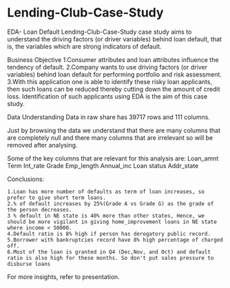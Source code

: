 # Lending-Club-Case-Study
EDA- Loan Default
Lending-Club-Case-Study case study aims to understand the driving factors (or driver variables) behind loan default, that is, the variables which are strong indicators of default.

Business Objective
	1.Consumer attributes and loan attributes influence the tendency of default.
	2.Company wants to use driving factors (or driver variables) behind loan default for performing portfolio and risk assessment.
	3.With this application one is able to identify these risky loan applicants, then such loans can be reduced thereby cutting down the amount of credit loss. Identification of such applicants using EDA is the aim of this case study.
	
Data Understanding
Data in raw share has 39717 rows and 111 columns.

Just by browsing the data we understand that there are many columns that are completely null and there many columns that are irrelevant so will be removed after analysing.

Some of the key columns that are relevant for this analysis are:
Loan_amnt
Term
Int_rate
Grade
Emp_length
Annual_inc
Loan status
Addr_state

Conclusions:

	1.Loan has more number of defaults as term of loan increases, so prefer to give short term loans.
	2.% of default increases by 25%(Grade A vs Grade G) as the grade of the person decreases.
	3 % default in NE state is 40% more than other states, Hence, we should be more vigilant in giving home_improvement loans in NE state where income < 50000.
	4.Default ratio is 8% high if person has derogatory public record.
	5.Borrower with bankruptcies record have 8% high percentage of charged off.
	6.Most of the loan is granted in Q4 (Dec,Nov, and Oct) and default ratio is also high for these months. So don't put sales pressure to disburse loans 

For more insights, refer to presentation.





